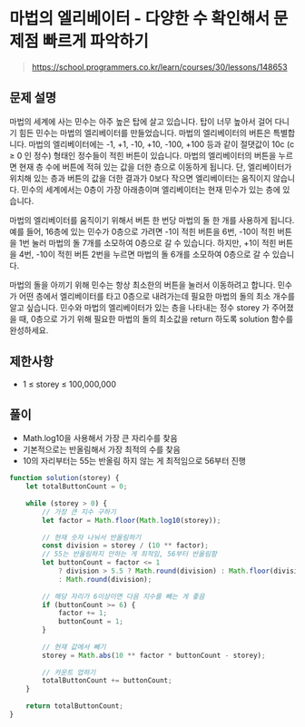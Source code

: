 # 마법의 엘리베이터 - 다양한 수 확인해서 문제점 빠르게 파악하기
> https://school.programmers.co.kr/learn/courses/30/lessons/148653

## 문제 설명
마법의 세계에 사는 민수는 아주 높은 탑에 살고 있습니다. 탑이 너무 높아서 걸어 다니기 힘든 민수는 마법의 엘리베이터를 만들었습니다. 마법의 엘리베이터의 버튼은 특별합니다. 마법의 엘리베이터에는 -1, +1, -10, +10, -100, +100 등과 같이 절댓값이 10c (c ≥ 0 인 정수) 형태인 정수들이 적힌 버튼이 있습니다. 마법의 엘리베이터의 버튼을 누르면 현재 층 수에 버튼에 적혀 있는 값을 더한 층으로 이동하게 됩니다. 단, 엘리베이터가 위치해 있는 층과 버튼의 값을 더한 결과가 0보다 작으면 엘리베이터는 움직이지 않습니다. 민수의 세계에서는 0층이 가장 아래층이며 엘리베이터는 현재 민수가 있는 층에 있습니다.

마법의 엘리베이터를 움직이기 위해서 버튼 한 번당 마법의 돌 한 개를 사용하게 됩니다.예를 들어, 16층에 있는 민수가 0층으로 가려면 -1이 적힌 버튼을 6번, -10이 적힌 버튼을 1번 눌러 마법의 돌 7개를 소모하여 0층으로 갈 수 있습니다. 하지만, +1이 적힌 버튼을 4번, -10이 적힌 버튼 2번을 누르면 마법의 돌 6개를 소모하여 0층으로 갈 수 있습니다.

마법의 돌을 아끼기 위해 민수는 항상 최소한의 버튼을 눌러서 이동하려고 합니다. 민수가 어떤 층에서 엘리베이터를 타고 0층으로 내려가는데 필요한 마법의 돌의 최소 개수를 알고 싶습니다. 민수와 마법의 엘리베이터가 있는 층을 나타내는 정수 storey 가 주어졌을 때, 0층으로 가기 위해 필요한 마법의 돌의 최소값을 return 하도록 solution 함수를 완성하세요.

## 제한사항
- 1 ≤ storey ≤ 100,000,000

## 풀이
- Math.log10을 사용해서 가장 큰 자리수를 찾음
- 기본적으로는 반올림해서 가장 최적의 수를 찾음
- 10의 자리부터는 55는 반올림 하지 않는 게 최적임으로 56부터 진행

```js
function solution(storey) {
    let totalButtonCount = 0;
    
    while (storey > 0) {
        // 가장 큰 지수 구하기
        let factor = Math.floor(Math.log10(storey));
        
        // 현재 숫자 나눠서 반올림하기
        const division = storey / (10 ** factor);
        // 55는 반올림하지 안하는 게 최적임, 56부터 반올림함
        let buttonCount = factor <= 1
            ? division > 5.5 ? Math.round(division) : Math.floor(division)
            : Math.round(division);
        
        // 해당 자리가 6이상이면 다음 지수를 빼는 게 좋음
        if (buttonCount >= 6) {
            factor += 1;
            buttonCount = 1;
        }
        
        // 현재 값에서 빼기
        storey = Math.abs(10 ** factor * buttonCount - storey);
        
        // 카운트 업하기
        totalButtonCount += buttonCount;
    }
    
    return totalButtonCount;
}
```
